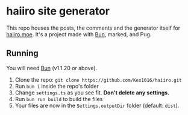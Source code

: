 # haiiro site generator

This repo houses the posts, the comments and the generator itself
for [haiiro.moe](https://haiiro.moe). It's a project made with
[Bun](https://bun.sh), marked, and Pug.

## Running

You will need [Bun](https://bun.sh) (v1.1.20 or above).

1. Clone the repo: `git clone https://github.com/Kex1016/haiiro.git`
2. Run `bun i` inside the repo's folder
3. Change `settings.ts` as you see fit. **Don't delete any settings.**
4. Run `bun run build` to build the files
5. Your files are now in the `Settings.outputDir` folder (default: `dist`).
